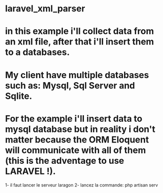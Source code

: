 # laravel_xml_parser


# in this example i'll collect data from an xml file, after that i'll insert them to a databases.
# My client have multiple databases such as: Mysql, Sql Server and Sqlite. 
# For the example i'll insert data to mysql database but in reality i don't matter because the ORM Eloquent  will communicate with all of them (this is the adventage to use LARAVEL !).

1- il faut lancer le serveur laragon
2- lancez la commande: php artisan serv
